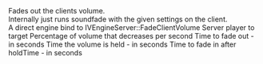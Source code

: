 <function name="FadeClientVolume" parent="HolyLib" type="libraryfunc">
	<description>
		Fades out the clients volume.<br>
		Internally just runs soundfade with the given settings on the client.<br>
		A direct engine bind to IVEngineServer::FadeClientVolume
	</description>
	<realm>Server</realm>
	<args>
		<arg name="ply" type="Player">player to target</arg>
		<arg name="fadePercent" type="Number">Percentage of volume that decreases per second</arg>
		<arg name="fadeOutSeconds" type="Number">Time to fade out - in seconds</arg>
		<arg name="holdTime" type="Number">Time the volume is held - in seconds</arg>
		<arg name="fadeInSeconds" type="Number">Time to fade in after holdTime - in seconds</arg>
	</args>
</function>